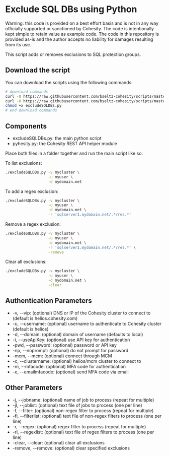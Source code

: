 # Exclude SQL DBs using Python

Warning: this code is provided on a best effort basis and is not in any way officially supported or sanctioned by Cohesity. The code is intentionally kept simple to retain value as example code. The code in this repository is provided as-is and the author accepts no liability for damages resulting from its use.

This script adds or removes exclusions to SQL protection groups.

## Download the script

You can download the scripts using the following commands:

```bash
# download commands
curl -O https://raw.githubusercontent.com/bseltz-cohesity/scripts/master/sql/python/excludeSQLDBs/excludeSQLDBs.py
curl -O https://raw.githubusercontent.com/bseltz-cohesity/scripts/master/python/pyhesity.py
chmod +x excludeSQLDBs.py
# end download commands
```

## Components

* excludeSQLDBs.py: the main python script
* pyhesity.py: the Cohesity REST API helper module

Place both files in a folder together and run the main script like so:

To list exclusions:

```bash
./excludeSQLDBs.py -v mycluster \
                   -u myuser \
                   -d mydomain.net
```

To add a regex exclusion:

```bash
./excludeSQLDBs.py -v mycluster \
                   -u myuser \
                   -d mydomain.net \
                   -r 'sqlserver1.mydomain.net/.*/res.*'
```

Remove a regex exclusion:

```bash
./excludeSQLDBs.py -v mycluster \
                   -u myuser \
                   -d mydomain.net \
                   -r 'sqlserver1.mydomain.net/.*/res.*' \
                   -remove
```

Clear all exclusions:

```bash
./excludeSQLDBs.py -v mycluster \
                   -u myuser \
                   -d mydomain.net \
                   -clear
```

## Authentication Parameters

* -v, --vip: (optional) DNS or IP of the Cohesity cluster to connect to (default is helios.cohesity.com)
* -u, --username: (optional) username to authenticate to Cohesity cluster (default is helios)
* -d, --domain: (optional) domain of username (defaults to local)
* -i, --useApiKey: (optional) use API key for authentication
* -pwd, --password: (optional) password or API key
* -np, --noprompt: (optional) do not prompt for password
* -mcm, --mcm: (optional) connect through MCM
* -c, --clustername: (optional) helios/mcm cluster to connect to
* -m, --mfacode: (optional) MFA code for authentication
* -e, --emailmfacode: (optional) send MFA code via email

## Other Parameters

* -j, --jobname: (optional) name of job to process (repeat for multiple)
* -jl, --joblist: (optional) text file of jobs to process (one per line)
* -f, --filter: (optional) non-regex filter to process (repeat for multiple)
* -fl, --filterlist: (optional) text file of non-regex filters to process (one per line)
* -r, --regex: (optional) regex filter to process (repeat for multiple)
* -rl, --regexlist: (optional) text file of regex filters to process (one per line)
* -clear, --clear: (optional) clear all exclusions
* -remove, --remove: (optional) clear specified exclusions
